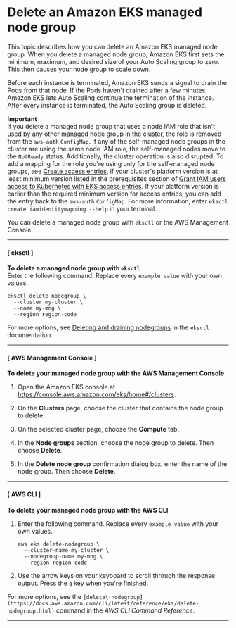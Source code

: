 # Delete an Amazon EKS managed node group<a name="delete-managed-node-group"></a>

This topic describes how you can delete an Amazon EKS managed node group\. When you delete a managed node group, Amazon EKS first sets the minimum, maximum, and desired size of your Auto Scaling group to zero\. This then causes your node group to scale down\.

Before each instance is terminated, Amazon EKS sends a signal to drain the Pods from that node\. If the Pods haven't drained after a few minutes, Amazon EKS lets Auto Scaling continue the termination of the instance\. After every instance is terminated, the Auto Scaling group is deleted\.

**Important**  
If you delete a managed node group that uses a node IAM role that isn't used by any other managed node group in the cluster, the role is removed from the `aws-auth` `ConfigMap`\. If any of the self\-managed node groups in the cluster are using the same node IAM role, the self\-managed nodes move to the `NotReady` status\. Additionally, the cluster operation is also disrupted\.   To add a mapping for the role you're using only for the self\-managed node groups, see [Create access entries](creating-access-entries.md), if your cluster's platform version is at least minimum version listed in the prerequisites section of [Grant IAM users access to Kubernetes with EKS access entries](access-entries.md)\. If your platform version is earlier than the required minimum version for access entries, you can add the entry back to the `aws-auth` `ConfigMap`\. For more information, enter `eksctl create iamidentitymapping --help` in your terminal\.

You can delete a managed node group with `eksctl` or the AWS Management Console\.

------
#### [ eksctl ]

**To delete a managed node group with `eksctl`**  
Enter the following command\. Replace every `example value` with your own values\.

```
eksctl delete nodegroup \
  --cluster my-cluster \
  --name my-mng \
  --region region-code
```

For more options, see [Deleting and draining nodegroups](https://eksctl.io/usage/nodegroups/#deleting-and-draining-nodegroups) in the `eksctl` documentation\.

------
#### [ AWS Management Console ]

**To delete your managed node group with the AWS Management Console**

1. Open the Amazon EKS console at [https://console\.aws\.amazon\.com/eks/home\#/clusters](https://console.aws.amazon.com/eks/home#/clusters)\.

1. On the **Clusters** page, choose the cluster that contains the node group to delete\.

1. On the selected cluster page, choose the **Compute** tab\.

1. In the **Node groups** section, choose the node group to delete\. Then choose **Delete**\.

1. In the **Delete node group** confirmation dialog box, enter the name of the node group\. Then choose **Delete**\.

------
#### [ AWS CLI ]

**To delete your managed node group with the AWS CLI**

1. Enter the following command\. Replace every `example value` with your own values\.

   ```
   aws eks delete-nodegroup \
     --cluster-name my-cluster \
     --nodegroup-name my-mng \
     --region region-code
   ```

1. Use the arrow keys on your keyboard to scroll through the response output\. Press the `q` key when you're finished\.

For more options, see the `[delete\-nodegroup](https://docs.aws.amazon.com/cli/latest/reference/eks/delete-nodegroup.html)` command in the *AWS CLI Command Reference*\.

------